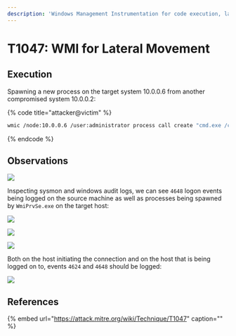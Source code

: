 ```yaml
---
description: 'Windows Management Instrumentation for code execution, lateral movement.'
---
```


# T1047: WMI for Lateral Movement

## Execution

Spawning a new process on the target system 10.0.0.6 from another compromised system 10.0.0.2:

{% code title="attacker@victim" %}
```bash
wmic /node:10.0.0.6 /user:administrator process call create "cmd.exe /c calc"
```
{% endcode %}

## Observations

![](../../.gitbook/assets/wmic-calc.png)

Inspecting sysmon and windows audit logs, we can see `4648` logon events being logged on the source machine as well as processes being spawned by `WmiPrvSe.exe` on the target host:

![](../../.gitbook/assets/wmic-create-cmdline.png)

![](../../.gitbook/assets/wmic-logon.png)

![](../../.gitbook/assets/wmic-spawn.png)

Both on the host initiating the connection and on the host that is being logged on to, events `4624` and `4648` should be logged:

![](../../.gitbook/assets/wmi-logons.png)

## References

{% embed url="https://attack.mitre.org/wiki/Technique/T1047" caption="" %}

